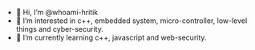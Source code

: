 - 👋 Hi, I’m @whoami-hritik
- 👀 I’m interested in c++, embedded system, micro-controller, low-level things and cyber-security.
- 🌱 I’m currently learning c++, javascript and web-security.

<!---
whoami-hrititk/whoami-hrititk is a ✨ special ✨ repository because its `README.md` (this file) appears on your GitHub profile.
You can click the Preview link to take a look at your changes.
--->
